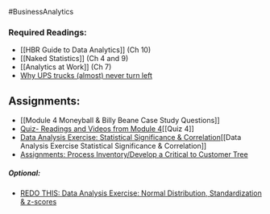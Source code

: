 #BusinessAnalytics
### Required Readings:
- [[HBR Guide to Data Analytics]] (Ch 10)
- [[Naked Statistics]] (Ch 4 and 9) 
- [[Analytics at Work]] (Ch 7)
- [Why UPS trucks (almost) never turn left](https://www.cnn.com/2017/02/16/world/ups-trucks-no-left-turns/index.html)

## Assignments:
- [[Module 4 Moneyball & Billy Beane Case Study Questions]]
- [Quiz- Readings and Videos from Module 4](https://messiah.instructure.com/courses/2025725/quizzes/4512495?module_item_id=40966995)[[Quiz 4]]
- [Data Analysis Exercise: Statistical Significance & Correlation](https://messiah.instructure.com/courses/2025725/assignments/19199291?module_item_id=40966989)[[Data Analysis Exercise Statistical Significance & Correlation]]
- [Assignments: Process Inventory/Develop a Critical to Customer Tree](https://messiah.instructure.com/courses/2025725/assignments/19199291?module_item_id=40966989)
##### Optional:
- [REDO THIS: Data Analysis Exercise: Normal Distribution, Standardization & z-scores](https://messiah.instructure.com/courses/2025725/assignments/19199288)